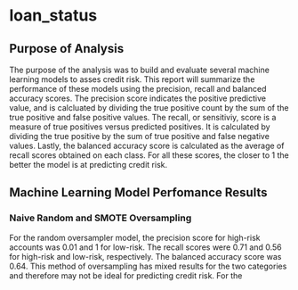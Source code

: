# loan_status

## Purpose of Analysis

   The purpose of the analysis was to build and evaluate several machine learning models to asses credit risk. This report will summarize the performance of these models using the precision, recall and balanced accuracy scores. The precision score indicates the positive predictive value, and is calcluated by dividing the true positive count by the sum of the true positive and false positive values. The recall, or sensitiviy, score is a measure of true positives versus predicted positives. It is calculated by dividing the true positive by the sum of true positive and false negative values. Lastly, the balanced accuracy score is calculated as the average of recall scores obtained on each class. For all these scores, the closer to 1 the better the model is at predicting credit risk. 

## Machine Learning Model Perfomance Results

### Naive Random and SMOTE Oversampling

   For the random oversampler model, the precision score for high-risk accounts was 0.01 and 1 for low-risk. The recall scores were 0.71 and 0.56 for high-risk and low-risk, respectively. The balanced accuracy score was 0.64. This method of oversampling has mixed results for the two categories and therefore may not be ideal for predicting credit risk. 
   For the 
